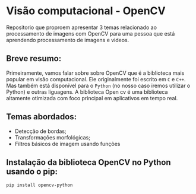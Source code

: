 # Visão computacional - OpenCV

Repositorio que proproem apresentar 3 temas relacionado ao processamento de imagens com OpenCV para uma pessoa que está aprendendo processamento de imagens e videos.

## Breve resumo:

Primeiramente, vamos falar sobre sobre OpenCV que é a biblioteca mais popular em visão computacional. Ele originalmente foi escrito em `C` e `C++`. Mas também está disponível para o `Python` (no nosso caso iremos utilizar o Python) e outras liguagens. A biblioteca Open cv é uma biblioteca altamente otimizada com foco principal em aplicativos em tempo real.

## Temas abordados:

- Detecção de bordas;
- Transformações morfológicas;
- Filtros básicos de imagem usando funções


## Instalação da biblioteca OpenCV no Python usando o pip:

`pip install opencv-python`


